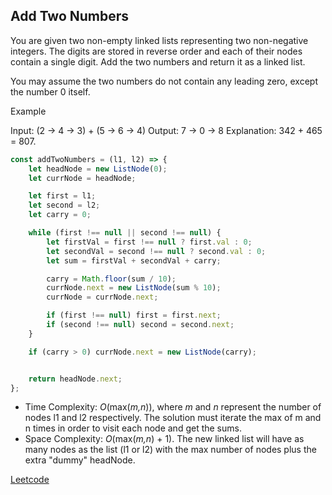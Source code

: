 ## Add Two Numbers
You are given two non-empty linked lists representing two non-negative integers. The digits are stored in reverse order and each of their nodes contain a single digit. Add the two numbers and return it as a linked list.

You may assume the two numbers do not contain any leading zero, except the number 0 itself.

Example

Input: (2 -> 4 -> 3) + (5 -> 6 -> 4)
Output: 7 -> 0 -> 8
Explanation: 342 + 465 = 807.


```JavaScript
const addTwoNumbers = (l1, l2) => {
    let headNode = new ListNode(0);
    let currNode = headNode;

    let first = l1;
    let second = l2;
    let carry = 0;

    while (first !== null || second !== null) {
        let firstVal = first !== null ? first.val : 0;
        let secondVal = second !== null ? second.val : 0;
        let sum = firstVal + secondVal + carry;

        carry = Math.floor(sum / 10);
        currNode.next = new ListNode(sum % 10);
        currNode = currNode.next;

        if (first !== null) first = first.next;
        if (second !== null) second = second.next;
    }

    if (carry > 0) currNode.next = new ListNode(carry);


    return headNode.next;
};
```


- Time Complexity: *O*(max(*m,n*)), where *m* and *n* represent the number of nodes l1 and l2 respectively. The solution must iterate the max of m and n times in order to visit each node and get the sums.
- Space Complexity: *O*(max(*m,n*) + 1). The new linked list will have as many nodes as the list (l1 or l2) with the max number of nodes plus the extra "dummy" headNode.

[Leetcode](https://leetcode.com/problems/add-two-numbers/description/)
